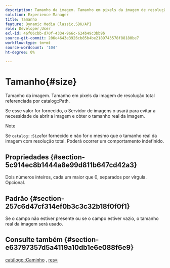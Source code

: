 ```yaml
---
description: Tamanho da imagem. Tamanho em pixels da imagem de resolução total referenciada pelo Caminho do catálogo.
solution: Experience Manager
title: Tamanho
feature: Dynamic Media Classic,SDK/API
role: Developer,User
exl-id: 46f06cbb-d70f-4334-966c-624b49c3bb9b
source-git-commit: 206e4643e3926cb85b4be2189743578f88180be7
workflow-type: tm+mt
source-wordcount: '104'
ht-degree: 0%

---
```


# Tamanho{#size}

Tamanho da imagem. Tamanho em pixels da imagem de resolução total referenciada por catalog::Path.

Se esse valor for fornecido, o Servidor de imagens o usará para evitar a necessidade de abrir a imagem e obter o tamanho real da imagem.

>[!NOTE]
>
>Se `catalog::Size`for fornecido e não for o mesmo que o tamanho real da imagem com resolução total. Poderá ocorrer um comportamento indefinido.

## Propriedades {#section-5c914ec8b1444a8e99d811b647cd42a3}

Dois números inteiros, cada um maior que 0, separados por vírgula. Opcional.

## Padrão {#section-257c6d47cf314ef0b3c3c32b18f0f0f1}

Se o campo não estiver presente ou se o campo estiver vazio, o tamanho real da imagem será usado.

## Consulte também {#section-e63797357d5a4119a10db1e6e088f6e9}

[catálogo::Caminho](../../../../../../is-api/image-catalog/image-serving-api-ref/c-image-catalog-reference/c-image-svg-data-reference/c-image-data-reference/r-path-cat.md#reference-306afcaff172440ca81b85da8d78213c) , [res=](/help/aem-is-ir-api/is-api/http-ref/image-serving-api-ref/c-http-protocol-reference/c-command-reference/r-res.md)
